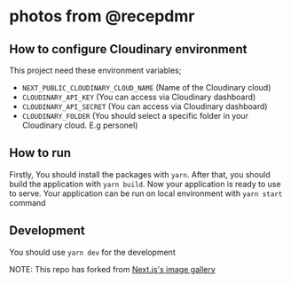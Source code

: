 # photos from @recepdmr

## How to configure Cloudinary environment
This project need these environment variables;
- `NEXT_PUBLIC_CLOUDINARY_CLOUD_NAME` (Name of the Cloudinary cloud)
- `CLOUDINARY_API_KEY` (You can access via Cloudinary dashboard)
- `CLOUDINARY_API_SECRET` (You can access via Cloudinary dashboard)
- `CLOUDINARY_FOLDER` (You should select a specific folder in your Cloudinary cloud. E.g personel)

## How to run 
Firstly, You should install the packages with `yarn`. After that, you should build the application with `yarn build`. Now your application is ready to use to serve. Your application can be run on local environment with `yarn start` command

## Development
You should use `yarn dev` for the development

NOTE: This repo has forked from [Next.js's image gallery](https://github.com/vercel/next.js/tree/canary/examples/with-cloudinary)